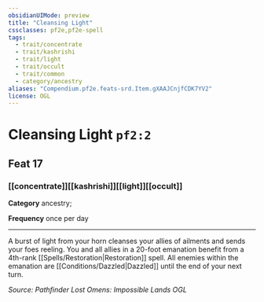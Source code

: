 ```yaml
---
obsidianUIMode: preview
title: "Cleansing Light"
cssclasses: pf2e,pf2e-spell
tags:
  - trait/concentrate
  - trait/kashrishi
  - trait/light
  - trait/occult
  - trait/common
  - category/ancestry
aliases: "Compendium.pf2e.feats-srd.Item.gXAAJCnjfCDK7YV2"
license: OGL
---
```

# Cleansing Light `pf2:2`
## Feat 17
### [[concentrate]][[kashrishi]][[light]][[occult]]

**Category** ancestry; 




**Frequency** once per day

* * *

A burst of light from your horn cleanses your allies of ailments and sends your foes reeling. You and all allies in a 20-foot emanation benefit from a 4th-rank [[Spells/Restoration|Restoration]] spell. All enemies within the emanation are [[Conditions/Dazzled|Dazzled]] until the end of your next turn.

*Source: Pathfinder Lost Omens: Impossible Lands*
*OGL*